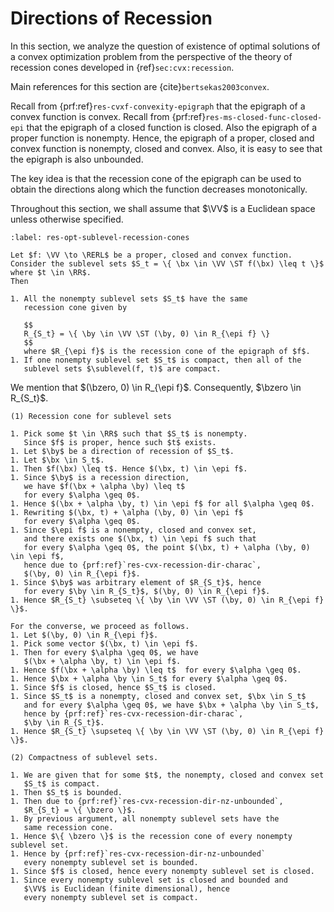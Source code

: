 # Directions of Recession

In this section, we analyze the question of
existence of optimal solutions of a convex
optimization problem from the perspective
of the theory of recession cones developed
in {ref}`sec:cvx:recession`.

Main references for this section are {cite}`bertsekas2003convex`.


Recall from {prf:ref}`res-cvxf-convexity-epigraph` that
the epigraph of a convex function is convex.
Recall from {prf:ref}`res-ms-closed-func-closed-epi`
that the epigraph of a closed function is closed.
Also the epigraph of a proper function is nonempty.
Hence, the epigraph of a proper, closed and convex function
is nonempty, closed and convex.
Also, it is easy to see that the epigraph is also unbounded.

The key idea is that the recession cone of the epigraph
can be used to obtain the directions along which the
function decreases monotonically.

Throughout this section, we shall assume that $\VV$ is
a Euclidean space unless otherwise specified.

```{prf:theorem} Recession cones of sublevel sets
:label: res-opt-sublevel-recession-cones

Let $f: \VV \to \RERL$ be a proper, closed and convex function.
Consider the sublevel sets $S_t = \{ \bx \in \VV \ST f(\bx) \leq t \}$
where $t \in \RR$.
Then

1. All the nonempty sublevel sets $S_t$ have the same
   recession cone given by

   $$
   R_{S_t} = \{ \by \in \VV \ST (\by, 0) \in R_{\epi f} \}
   $$
   where $R_{\epi f}$ is the recession cone of the epigraph of $f$.
1. If one nonempty sublevel set $S_t$ is compact, then all of the
   sublevel sets $\sublevel(f, t)$ are compact.
```

We mention that $(\bzero, 0) \in R_{\epi f}$.
Consequently, $\bzero \in R_{S_t}$.

```{prf:proof}
(1) Recession cone for sublevel sets

1. Pick some $t \in \RR$ such that $S_t$ is nonempty.
   Since $f$ is proper, hence such $t$ exists.
1. Let $\by$ be a direction of recession of $S_t$.
1. Let $\bx \in S_t$.
1. Then $f(\bx) \leq t$. Hence $(\bx, t) \in \epi f$.
1. Since $\by$ is a recession direction,
   we have $f(\bx + \alpha \by) \leq t$
   for every $\alpha \geq 0$.
1. Hence $(\bx + \alpha \by, t) \in \epi f$ for all $\alpha \geq 0$.
1. Rewriting $(\bx, t) + \alpha (\by, 0) \in \epi f$ 
   for every $\alpha \geq 0$.
1. Since $\epi f$ is a nonempty, closed and convex set,
   and there exists one $(\bx, t) \in \epi f$ such that
   for every $\alpha \geq 0$, the point $(\bx, t) + \alpha (\by, 0) \in \epi f$,
   hence due to {prf:ref}`res-cvx-recession-dir-charac`,
   $(\by, 0) \in R_{\epi f}$.
1. Since $\by$ was arbitrary element of $R_{S_t}$, hence
   for every $\by \in R_{S_t}$, $(\by, 0) \in R_{\epi f}$.
1. Hence $R_{S_t} \subseteq \{ \by \in \VV \ST (\by, 0) \in R_{\epi f} \}$.

For the converse, we proceed as follows.
1. Let $(\by, 0) \in R_{\epi f}$.
1. Pick some vector $(\bx, t) \in \epi f$.
1. Then for every $\alpha \geq 0$, we have
   $(\bx + \alpha \by, t) \in \epi f$.
1. Hence $f(\bx + \alpha \by) \leq t$  for every $\alpha \geq 0$.
1. Hence $\bx + \alpha \by \in S_t$ for every $\alpha \geq 0$.
1. Since $f$ is closed, hence $S_t$ is closed.
1. Since $S_t$ is a nonempty, closed and convex set, $\bx \in S_t$
   and for every $\alpha \geq 0$, we have $\bx + \alpha \by \in S_t$,
   hence by {prf:ref}`res-cvx-recession-dir-charac`,
   $\by \in R_{S_t}$.
1. Hence $R_{S_t} \supseteq \{ \by \in \VV \ST (\by, 0) \in R_{\epi f} \}$.

(2) Compactness of sublevel sets.

1. We are given that for some $t$, the nonempty, closed and convex set
   $S_t$ is compact.
1. Then $S_t$ is bounded.
1. Then due to {prf:ref}`res-cvx-recession-dir-nz-unbounded`,
   $R_{S_t} = \{ \bzero \}$.
1. By previous argument, all nonempty sublevel sets have the
   same recession cone.
1. Hence $\{ \bzero \}$ is the recession cone of every nonempty sublevel set.
1. Hence by {prf:ref}`res-cvx-recession-dir-nz-unbounded`
   every nonempty sublevel set is bounded.
1. Since $f$ is closed, hence every nonempty sublevel set is closed.
1. Since every nonempty sublevel set is closed and bounded and
   $\VV$ is Euclidean (finite dimensional), hence
   every nonempty sublevel set is compact.
```



